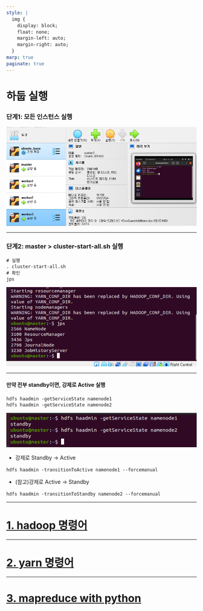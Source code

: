 ```yaml
---
style: |
  img {
    display: block;
    float: none;
    margin-left: auto;
    margin-right: auto;
  }
marp: true
paginate: true
---
```

# 하둡 실행
### 단계1: 모든 인스턴스 실행 
![Alt text](./img/image-1.png)

---
### 단계2: master > cluster-start-all.sh 실행 
```shell
# 실행
. cluster-start-all.sh
# 확인 
jps
```
![bg right w:600](./img/image.png)

---
#### 만약 전부 standby이면, 강제로 Active 실행 
```shell
hdfs haadmin -getServiceState namenode1 
hdfs haadmin -getServiceState namenode2
```
![Alt text](./img/image-2.png)
- 강제로 Standby -> Active 
```shell
hdfs haadmin -transitionToActive namenode1 --forcemanual
```
- (참고)강제로 Active -> Standby
```shell
hdfs haadmin -transitionToStandby namenode2 --forcemanual
```

---
# [1. hadoop 명령어](./1.%20hadoop%20명령어.md)

---
# [2. yarn 명령어](./2.%20yarn%20명령어.md)

---
# [3. mapreduce with python](./3.%20mapreduce.md)


